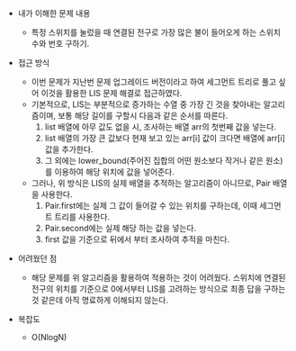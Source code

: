 * 내가 이해한 문제 내용
  - 특정 스위치를 눌렀을 때 연결된 전구로 가장 많은 불이 들어오게 하는 스위치 수와 번호 구하기. 

* 접근 방식
  - 이번 문제가 지난번 문제 업그레이드 버전이라고 하여 세그먼트 트리로 풀고 싶어 이것을 활용한 LIS 문제 해결로 접근하였다. 
  - 기본적으로, LIS는 부분적으로 증가하는 수열 중 가장 긴 것을 찾아내는 알고리즘이며, 보통 해당 길이를 구할시 다음과 같은 순서를 따른다.
    1. list 배열에 아무 값도 없을 시, 조사하는 배열 arr의 첫번째 값을 넣는다.
    2. list 배열의 가장 큰 값보다 현재 보고 있는 arr[i] 값이 크다면 배열에 arr[i]값을 추가한다.
    3. 그 외에는 lower_bound(주어진 집합의 어떤 원소보다 작거나 같은 원소)를 이용하여 해당 위치에 값을 넣어준다.
  - 그러나, 위 방식은 LIS의 실제 배열을 추적하는 알고리즘이 아니므로, Pair 배열을 사용한다. 
    1. Pair.first에는 실제 그 값이 들어갈 수 있는 위치를 구하는데, 이때 세그먼트 트리를 사용한다. 
    2. Pair.second에는 실제 해당 하는 값을 넣는다. 
    3. first 값을 기준으로 뒤에서 부터 조사하여 추적을 마친다. 

* 어려웠던 점
  - 해당 문제를 위 알고리즘을 활용하여 적용하는 것이 어려웠다. 스위치에 연결된 전구의 위치를 기준으로 0에서부터 LIS를 고려하는 방식으로 최종 답을 구하는 것 같은데 아직 명료하게 이해되지 않는다. 
  
* 복잡도
  - O(NlogN)
 
  

